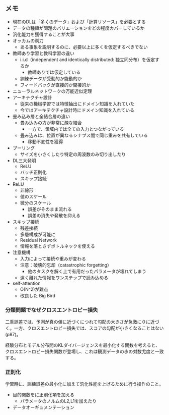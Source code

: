 ## メモ
- 現在のDLは「多くのデータ」および「計算リソース」を必要とする
- データの種類が問題のバリエーションをどの程度カバーしているか
- 汎化能力を獲得することが大事
- オッカムの剃刀
    - ある事象を説明するのに、必要以上に多くを仮定するべきでない
- 教師あり学習と教科学習の違い
    - i.i.d（independent and identically distributed: 独立同分布）を仮定するか
        - 教師ありでは仮定している
    - 訓練データが受動的か能動的か
    - フィードバックが直接的か間接的か
- ニューラルネットワークの万能近似定理
- アーキテクチャ設計
    - 従来の機械学習では特徴抽出にドメイン知識を入れていた
    - 今ではアーキテクチャ設計時にドメイン知識を入れている
- 畳み込み層と全結合層の違い
    - 畳み込みの方が非常に疎な結合
        - 一方で、領域内では全ての入力とつながっている
    - 畳み込みは、位置が異なるシナプス間で同じ重みを共有している
        - 移動不変性を獲得
- プーリング
    - サイズを小さくしたり特定の周波数のみ切り出したり
- DL三大発明
    - ReLU
    - バッチ正則化
    - スキップ接続
- ReLU
    - 非線形
    - 値のスケール
    - 微分のスケール
        - 誤差がそのまま流れる
        - 誤差の消失や発散を抑える
- スキップ接続
    - 残差接続
    - 多層構成が可能に
    - Residual Network
    - 情報を落とさずボトルネックを使える
- 注意機構
    - 入力によって接続や重みが変わる
    - 注意：破壊的忘却（catastrophic forgetting）
        - 他のタスクを解く上で有用だったパラメータが壊れてしまう
    - 遠く離れた情報をワンステップで読み込める
- self-attention
    - O(N^2)が難点
    - 改良した Big Bird

### 分類問題でなぜクロスエントロピー損失
二乗誤差では、予測が真の値に近づくにつれて勾配の大きさが急激に０に近づく。一方、クロスエントロピー損失では、スコアの勾配が小さくなることはない(p87)。

経験分布とモデル分布間のKLダイバージェンスを最小化する関数を考えると、クロスエントロピー損失関数が登場し、これは観測データの歩の対数尤度と一致する。

### 正則化
学習時に、訓練誤差の最小化に加えて汎化性能を上げるために行う操作のこと。

- 目的関数をに正則化項を加える
    - パラメータのノルムのL2,L1を加えたり
- データオーギュメンテーション
